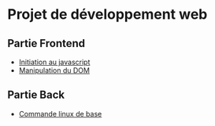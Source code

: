 # Projet de développement web



## Partie Frontend
 - [Initiation au javascript](documentation/pdf/init.pdf)
 - [Manipulation du DOM](documentation/pdf/manipulation-dom.pdf)

## Partie Back

- [Commande linux de base](documentation/commandLinux.md)
